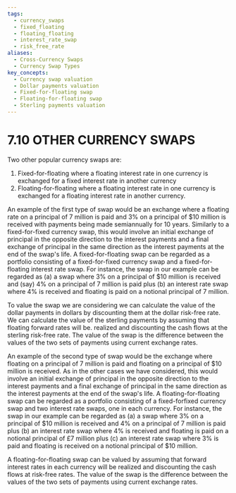 ```yaml
---
tags:
  - currency_swaps
  - fixed_floating
  - floating_floating
  - interest_rate_swap
  - risk_free_rate
aliases:
  - Cross-Currency Swaps
  - Currency Swap Types
key_concepts:
  - Currency swap valuation
  - Dollar payments valuation
  - Fixed-for-floating swap
  - Floating-for-floating swap
  - Sterling payments valuation
---
```


# 7.10 OTHER CURRENCY SWAPS  

Two other popular currency swaps are:  

1. Fixed-for-floating where a floating interest rate in one currency is exchanged for a fixed interest rate in another currency   
2. Floating-for-floating where a floating interest rate in one currency is exchanged for a floating interest rate in another currency.  

An example of the first type of swap would be an exchange where a floating rate on a principal of 7 million is paid and $3\%$ on a principal of $\$10$ million is received with payments being made semiannually for 10 years. Similarly to a fixed-for-fixed currency swap, this would involve an initial exchange of principal in the opposite direction to the interest payments and a final exchange of principal in the same direction as the interest payments at the end of the swap's life. A fixed-for-floating swap can be regarded as a portfolio consisting of a fixed-for-fixed currency swap and a fixed-for-floating interest rate swap. For instance, the swap in our example can be regarded as (a) a swap where $3\%$ on a principal of $\$10$ million is received and (say) $4\%$ on a principal of 7 million is paid plus (b) an interest rate swap where $4\%$ is received and floating is paid on a notional principal of 7 million.  

To value the swap we are considering we can calculate the value of the dollar payments in dollars by discounting them at the dollar risk-free rate. We can calculate the value of the sterling payments by assuming that floating forward rates will be. realized and discounting the cash flows at the sterling risk-free rate. The value of the swap is the difference between the values of the two sets of payments using current exchange rates.  

An example of the second type of swap would be the exchange where floating on a principal of 7 million is paid and floating on a principal of $\$10$ million is received. As in the other cases we have considered, this would involve an initial exchange of principal in the opposite direction to the interest payments and a final exchange of principal in the same direction as the interest payments at the end of the swap's life. A floating-for-floating swap can be regarded as a portfolio consisting of a fixed-forfixed currency swap and two interest rate swaps, one in each currency. For instance, the swap in our example can be regarded as (a) a swap where $3\%$ on a principal of $\$10$ million is received and $4\%$ on a principal of 7 million is paid plus (b) an interest rate swap where $4\%$ is received and floating is paid on a notional principal of $\pounds7$ million plus (c) an interest rate swap where $3\%$ is paid and floating is received on a notional principal of $\$10$ million.  

A floating-for-floating swap can be valued by assuming that forward interest rates in each currency will be realized and discounting the cash flows at risk-free rates. The value of the swap is the difference between the values of the two sets of payments using current exchange rates.  

